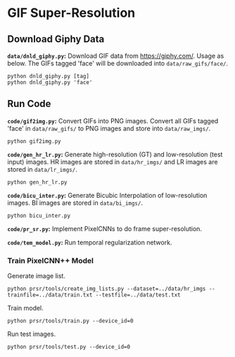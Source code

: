 # GIF Super-Resolution

## Download Giphy Data

**`data/dnld_giphy.py`:** Download GIF data from https://giphy.com/. Usage as below. The GIFs tagged 'face' will be downloaded into `data/raw_gifs/face/`.
```
python dnld_giphy.py [tag]
python dnld_giphy.py 'face'
```

## Run Code

**`code/gif2img.py`:** Convert GIFs into PNG images. Convert all GIFs tagged 'face' in `data/raw_gifs/` to PNG images and store into `data/raw_imgs/`.
```
python gif2img.py
```

**`code/gen_hr_lr.py`:** Generate high-resolution (GT) and low-resolution (test input) images. HR images are stored in `data/hr_imgs/` and LR images are stored in `data/lr_imgs/`.
```
python gen_hr_lr.py
```

**`code/bicu_inter.py`:** Generate Bicubic Interpolation of low-resolution images. BI images are stored in `data/bi_imgs/`.
```
python bicu_inter.py
```

**`code/pr_sr.py`:** Implement PixelCNNs to do frame super-resolution.

**`code/tem_model.py`:** Run temporal regularization network.

### Train PixelCNN++ Model

Generate image list.
```
python prsr/tools/create_img_lists.py --dataset=../data/hr_imgs --trainfile=../data/train.txt --testfile=../data/test.txt
```
Train model.
```
python prsr/tools/train.py --device_id=0
```
Run test images.
```
python prsr/tools/test.py --device_id=0
```
